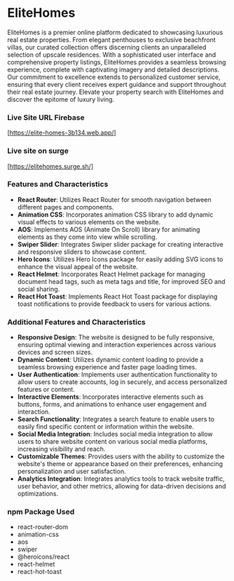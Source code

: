 # EliteHomes

EliteHomes is a premier online platform dedicated to showcasing luxurious real estate properties. From elegant penthouses to exclusive beachfront villas, our curated collection offers discerning clients an unparalleled selection of upscale residences. With a sophisticated user interface and comprehensive property listings, EliteHomes provides a seamless browsing experience, complete with captivating imagery and detailed descriptions. Our commitment to excellence extends to personalized customer service, ensuring that every client receives expert guidance and support throughout their real estate journey. Elevate your property search with EliteHomes and discover the epitome of luxury living.


### Live Site URL Firebase
[https://elite-homes-3b134.web.app/]

### Live site on surge
[https://elitehomes.surge.sh/]

### Features and Characteristics

- **React Router**: Utilizes React Router for smooth navigation between different pages and components.
- **Animation CSS**: Incorporates animation CSS library to add dynamic visual effects to various elements on the website.
- **AOS**: Implements AOS (Animate On Scroll) library for animating elements as they come into view while scrolling.
- **Swiper Slider**: Integrates Swiper slider package for creating interactive and responsive sliders to showcase content.
- **Hero Icons**: Utilizes Hero Icons package for easily adding SVG icons to enhance the visual appeal of the website.
- **React Helmet**: Incorporates React Helmet package for managing document head tags, such as meta tags and title, for improved SEO and social sharing.
- **React Hot Toast**: Implements React Hot Toast package for displaying toast notifications to provide feedback to users for various actions.

### Additional Features and Characteristics

- **Responsive Design**: The website is designed to be fully responsive, ensuring optimal viewing and interaction experiences across various devices and screen sizes.
- **Dynamic Content**: Utilizes dynamic content loading to provide a seamless browsing experience and faster page loading times.
- **User Authentication**: Implements user authentication functionality to allow users to create accounts, log in securely, and access personalized features or content.
- **Interactive Elements**: Incorporates interactive elements such as buttons, forms, and animations to enhance user engagement and interaction.
- **Search Functionality**: Integrates a search feature to enable users to easily find specific content or information within the website.
- **Social Media Integration**: Includes social media integration to allow users to share website content on various social media platforms, increasing visibility and reach.
- **Customizable Themes**: Provides users with the ability to customize the website's theme or appearance based on their preferences, enhancing personalization and user satisfaction.
- **Analytics Integration**: Integrates analytics tools to track website traffic, user behavior, and other metrics, allowing for data-driven decisions and optimizations.

### npm Package Used

- react-router-dom
- animation-css
- aos
- swiper
- @heroicons/react
- react-helmet
- react-hot-toast
